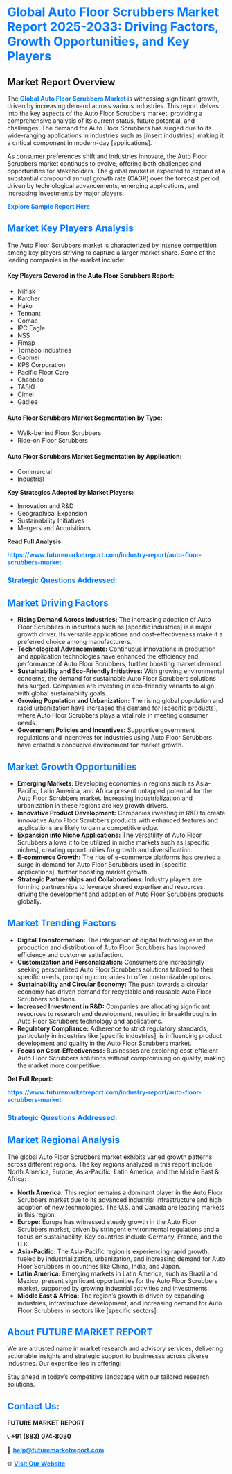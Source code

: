 <h1 style="color: #007BFF;">Global Auto Floor Scrubbers Market Report 2025-2033: Driving Factors, Growth Opportunities, and Key Players</h1>

<section id="overview">
<h2>Market Report Overview</h2>
<p>The <a href="https://www.futuremarketreport.com/industry-report/auto-floor-scrubbers-market" style="color: #007BFF; text-decoration: none;"><strong>Global Auto Floor Scrubbers Market</strong></a> is witnessing significant growth, driven by increasing demand across various industries. This report delves into the key aspects of the Auto Floor Scrubbers market, providing a comprehensive analysis of its current status, future potential, and challenges. The demand for Auto Floor Scrubbers has surged due to its wide-ranging applications in industries such as [insert industries], making it a critical component in modern-day [applications].</p>
<p>As consumer preferences shift and industries innovate, the Auto Floor Scrubbers market continues to evolve, offering both challenges and opportunities for stakeholders. The global market is expected to expand at a substantial compound annual growth rate (CAGR) over the forecast period, driven by technological advancements, emerging applications, and increasing investments by major players.</p>
</section>

<section id="overview">
<p><a href="https://www.futuremarketreport.com/request-sample/reportId=62716" style="color: #007BFF; text-decoration: none;"><strong>Explore Sample Report Here</strong></a></p>
</section>

<section id="key-players">
<h2 style="color: #007BFF;">Market Key Players Analysis</h2>
<p>The Auto Floor Scrubbers market is characterized by intense competition among key players striving to capture a larger market share. Some of the leading companies in the market include:</p>
<h4>Key Players Covered in the Auto Floor Scrubbers Report:</h4>
<ul><li>Nilfisk</li><li>Karcher</li><li>Hako</li><li>Tennant</li><li>Comac</li><li>IPC Eagle</li><li>NSS</li><li>Fimap</li><li>Tornado Industries</li><li>Gaomei</li><li>KPS Corporation</li><li>Pacific Floor Care</li><li>Chaobao</li><li>TASKI</li><li>Cimel</li><li>Gadlee</li></ul>
<h4>Auto Floor Scrubbers Market Segmentation by Type:</h4>
<ul><li>Walk-behind Floor Scrubbers</li><li>Ride-on Floor Scrubbers</li></ul>

<h4>Auto Floor Scrubbers Market Segmentation by Application:</h4>
<ul><li>Commercial</li><li>Industrial</li></ul>
<p><strong>Key Strategies Adopted by Market Players:</strong></p>
<ul>
<li>Innovation and R&D</li>
<li>Geographical Expansion</li>
<li>Sustainability Initiatives</li>
<li>Mergers and Acquisitions</li>
</ul>
</section>

<section>
<p><strong>Read Full Analysis: </strong></p><a href="https://www.futuremarketreport.com/industry-report/auto-floor-scrubbers-market" style="color: #007BFF; text-decoration: none;"><strong>https://www.futuremarketreport.com/industry-report/auto-floor-scrubbers-market</strong></a>
<h3 style="color: #007BFF;">Strategic Questions Addressed:</h3>
</section>

<section id="driving-factors">
<h2 style="color: #007BFF;">Market Driving Factors</h2>
<ul>
<li><strong>Rising Demand Across Industries:</strong> The increasing adoption of Auto Floor Scrubbers in industries such as [specific industries] is a major growth driver. Its versatile applications and cost-effectiveness make it a preferred choice among manufacturers.</li>
<li><strong>Technological Advancements:</strong> Continuous innovations in production and application technologies have enhanced the efficiency and performance of Auto Floor Scrubbers, further boosting market demand.</li>
<li><strong>Sustainability and Eco-Friendly Initiatives:</strong> With growing environmental concerns, the demand for sustainable Auto Floor Scrubbers solutions has surged. Companies are investing in eco-friendly variants to align with global sustainability goals.</li>
<li><strong>Growing Population and Urbanization:</strong> The rising global population and rapid urbanization have increased the demand for [specific products], where Auto Floor Scrubbers plays a vital role in meeting consumer needs.</li>
<li><strong>Government Policies and Incentives:</strong> Supportive government regulations and incentives for industries using Auto Floor Scrubbers have created a conducive environment for market growth.</li>
</ul>
</section>

<section id="growth-opportunities">
<h2 style="color: #007BFF;">Market Growth Opportunities</h2>
<ul>
<li><strong>Emerging Markets:</strong> Developing economies in regions such as Asia-Pacific, Latin America, and Africa present untapped potential for the Auto Floor Scrubbers market. Increasing industrialization and urbanization in these regions are key growth drivers.</li>
<li><strong>Innovative Product Development:</strong> Companies investing in R&D to create innovative Auto Floor Scrubbers products with enhanced features and applications are likely to gain a competitive edge.</li>
<li><strong>Expansion into Niche Applications:</strong> The versatility of Auto Floor Scrubbers allows it to be utilized in niche markets such as [specific niches], creating opportunities for growth and diversification.</li>
<li><strong>E-commerce Growth:</strong> The rise of e-commerce platforms has created a surge in demand for Auto Floor Scrubbers used in [specific applications], further boosting market growth.</li>
<li><strong>Strategic Partnerships and Collaborations:</strong> Industry players are forming partnerships to leverage shared expertise and resources, driving the development and adoption of Auto Floor Scrubbers products globally.</li>
</ul>
</section>

<section id="trending-factors">
<h2 style="color: #007BFF;">Market Trending Factors</h2>
<ul>
<li><strong>Digital Transformation:</strong> The integration of digital technologies in the production and distribution of Auto Floor Scrubbers has improved efficiency and customer satisfaction.</li>
<li><strong>Customization and Personalization:</strong> Consumers are increasingly seeking personalized Auto Floor Scrubbers solutions tailored to their specific needs, prompting companies to offer customizable options.</li>
<li><strong>Sustainability and Circular Economy:</strong> The push towards a circular economy has driven demand for recyclable and reusable Auto Floor Scrubbers solutions.</li>
<li><strong>Increased Investment in R&D:</strong> Companies are allocating significant resources to research and development, resulting in breakthroughs in Auto Floor Scrubbers technology and applications.</li>
<li><strong>Regulatory Compliance:</strong> Adherence to strict regulatory standards, particularly in industries like [specific industries], is influencing product development and quality in the Auto Floor Scrubbers market.</li>
<li><strong>Focus on Cost-Effectiveness:</strong> Businesses are exploring cost-efficient Auto Floor Scrubbers solutions without compromising on quality, making the market more competitive.</li>
</ul>
</section>

<section>
<p><strong>Get Full Report: </strong></p><a href="https://www.futuremarketreport.com/industry-report/auto-floor-scrubbers-market" style="color: #007BFF; text-decoration: none;"><strong>https://www.futuremarketreport.com/industry-report/auto-floor-scrubbers-market</strong></a>
<h3 style="color: #007BFF;">Strategic Questions Addressed:</h3>
</section>


<section id="regional-analysis">
<h2 style="color: #007BFF;">Market Regional Analysis</h2>
<p>The global Auto Floor Scrubbers market exhibits varied growth patterns across different regions. The key regions analyzed in this report include North America, Europe, Asia-Pacific, Latin America, and the Middle East & Africa:</p>
<ul>
<li><strong>North America:</strong> This region remains a dominant player in the Auto Floor Scrubbers market due to its advanced industrial infrastructure and high adoption of new technologies. The U.S. and Canada are leading markets in this region.</li>
<li><strong>Europe:</strong> Europe has witnessed steady growth in the Auto Floor Scrubbers market, driven by stringent environmental regulations and a focus on sustainability. Key countries include Germany, France, and the U.K.</li>
<li><strong>Asia-Pacific:</strong> The Asia-Pacific region is experiencing rapid growth, fueled by industrialization, urbanization, and increasing demand for Auto Floor Scrubbers in countries like China, India, and Japan.</li>
<li><strong>Latin America:</strong> Emerging markets in Latin America, such as Brazil and Mexico, present significant opportunities for the Auto Floor Scrubbers market, supported by growing industrial activities and investments.</li>
<li><strong>Middle East & Africa:</strong> The region’s growth is driven by expanding industries, infrastructure development, and increasing demand for Auto Floor Scrubbers in sectors like [specific sectors].</li>
</ul>
</section>

<footer>
<h2 style="color: #007BFF;">About FUTURE MARKET REPORT</h2>
<p>We are a trusted name in market research and advisory services, delivering actionable insights and strategic support to businesses across diverse industries. Our expertise lies in offering:</p>

<p>Stay ahead in today’s competitive landscape with our tailored research solutions.</p>

<h2 style="color: #007BFF;">Contact Us:</h2>
<p><strong>FUTURE MARKET REPORT</strong></p>
<p>📞 <strong>+91 (883) 074-8030</strong></p>
<p>📧 <strong><a href="mailto:help@futuremarketreport.com" style="color: #007BFF;">help@futuremarketreport.com</a></strong></p>
<p>🌐 <strong><a href="https://www.futuremarketreport.com/" style="color: #007BFF;">Visit Our Website</a></strong></p>
</footer>